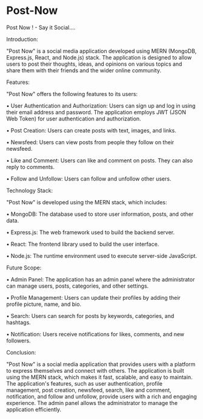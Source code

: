# Post-Now
Post Now ! - Say it Social....

Introduction:

"Post Now" is a social media application developed using MERN (MongoDB, Express.js, React, and Node.js) stack. The application is designed to allow users to post their thoughts, ideas, and opinions on various topics and share them with their friends and the wider online community.

Features:

"Post Now" offers the following features to its users:

•	User Authentication and Authorization: Users can sign up and log in using their email address and password. The application employs JWT (JSON Web Token) for user authentication and authorization.

•	Post Creation: Users can create posts with text, images, and links.

•	Newsfeed: Users can view posts from people they follow on their newsfeed. 

•	Like and Comment: Users can like and comment on posts. They can also reply to comments.

•	Follow and Unfollow: Users can follow and unfollow other users.

Technology Stack:

"Post Now" is developed using the MERN stack, which includes:

•	MongoDB: The database used to store user information, posts, and other data.

•	Express.js: The web framework used to build the backend server.

•	React: The frontend library used to build the user interface.

•	Node.js: The runtime environment used to execute server-side JavaScript.

Future Scope:

•	Admin Panel: The application has an admin panel where the administrator can manage users, posts, categories, and other settings.

•	Profile Management: Users can update their profiles by adding their profile picture, name, and bio.

•	Search: Users can search for posts by keywords, categories, and hashtags.

•	Notification: Users receive notifications for likes, comments, and new followers.

Conclusion:

"Post Now" is a social media application that provides users with a platform to express themselves and connect with others. The application is built using the MERN stack, which makes it fast, scalable, and easy to maintain. The application's features, such as user authentication, profile management, post creation, newsfeed, search, like and comment, notification, and follow and unfollow, provide users with a rich and engaging experience. The admin panel allows the administrator to manage the application efficiently.

